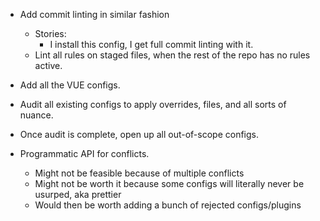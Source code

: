 - Add commit linting in similar fashion
  - Stories:
    - I install this config, I get full commit linting with it.
  - Lint all rules on staged files, when the rest of the repo has no rules active.
- Add all the VUE configs.
- Audit all existing configs to apply overrides, files, and all sorts of nuance.
- Once audit is complete, open up all out-of-scope configs.

- Programmatic API for conflicts.
  - Might not be feasible because of multiple conflicts
  - Might not be worth it because some configs will literally never be usurped, aka prettier
  - Would then be worth adding a bunch of rejected configs/plugins
